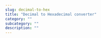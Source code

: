 ```yaml
---
slug: decimal-to-hex
title: "Decimal to Hexadecimal converter"
category: ""
subcategory: ""
description: ""
---
```


